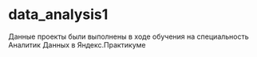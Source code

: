 # data_analysis1

Данные проекты были выполнены в ходе обучения на специальность Аналитик Данных в Яндекс.Практикуме


